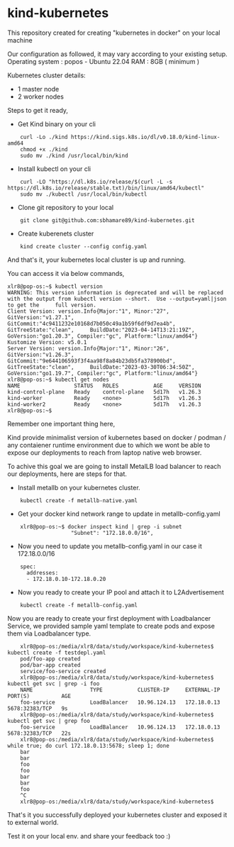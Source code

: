 # kind-kubernetes
This repository created for creating "kubernetes in docker" on your local machine

Our configuration as followed, it may vary according to your existing setup.
Operating system : popos - Ubuntu 22.04
RAM : 8GB ( minimum )

Kubernetes cluster details:
- 1 master node
- 2 worker nodes

Steps to get it ready,
- Get Kind binary on your cli
```
    curl -Lo ./kind https://kind.sigs.k8s.io/dl/v0.18.0/kind-linux-amd64
    chmod +x ./kind
    sudo mv ./kind /usr/local/bin/kind
```
- Install kubectl on your cli
```
    curl -LO "https://dl.k8s.io/release/$(curl -L -s https://dl.k8s.io/release/stable.txt)/bin/linux/amd64/kubectl"
    sudo mv ./kubectl /usr/local/bin/kubectl
```
- Clone git repository to your local
```
    git clone git@github.com:sbhamare89/kind-kubernetes.git
```
- Create kuberenets cluster
```
    kind create cluster --config config.yaml
```
And that's it, your kubernetes local cluster is up and running.

You can access it via below commands,

    xlr8@pop-os:~$ kubectl version
    WARNING: This version information is deprecated and will be replaced with the output from kubectl version --short.  Use --output=yaml|json to get the     full version.
    Client Version: version.Info{Major:"1", Minor:"27", GitVersion:"v1.27.1", GitCommit:"4c9411232e10168d7b050c49a1b59f6df9d7ea4b", GitTreeState:"clean",     BuildDate:"2023-04-14T13:21:19Z", GoVersion:"go1.20.3", Compiler:"gc", Platform:"linux/amd64"}
    Kustomize Version: v5.0.1
    Server Version: version.Info{Major:"1", Minor:"26", GitVersion:"v1.26.3", GitCommit:"9e644106593f3f4aa98f8a84b23db5fa378900bd", GitTreeState:"clean",     BuildDate:"2023-03-30T06:34:50Z", GoVersion:"go1.19.7", Compiler:"gc", Platform:"linux/amd64"}
    xlr8@pop-os:~$ kubectl get nodes
    NAME                 STATUS   ROLES           AGE     VERSION
    kind-control-plane   Ready    control-plane   5d17h   v1.26.3
    kind-worker          Ready    <none>          5d17h   v1.26.3
    kind-worker2         Ready    <none>          5d17h   v1.26.3
    xlr8@pop-os:~$

Remember one important thing here,

Kind provide minimalist version of kubernetes based on docker / podman / any contaiener runtime environment due to which we wont be able to expose our deployments to reach from laptop native web browser.

To achive this goal we are going to install MetalLB load balancer to reach our deployments, here are steps for that.

- Install metallb on your kubernetes cluster.
```
    kubectl create -f metallb-native.yaml
```
- Get your docker kind network range to update in metallb-config.yaml
```
    xlr8@pop-os:~$ docker inspect kind | grep -i subnet
                    "Subnet": "172.18.0.0/16",
```
- Now you need to update you metallb-config.yaml in our case it 172.18.0.0/16
```
    spec:
      addresses:
      - 172.18.0.10-172.18.0.20
```
- Now you ready to create your IP pool and attach it to L2Advertisement
```
    kubectl create -f metallb-config.yaml
```
Now you are ready to create your first deployment with Loadbalancer Service, we provided sample yaml template to create pods and expose them via Loadbalancer type.
```
    xlr8@pop-os:/media/xlr8/data/study/workspace/kind-kubernetes$ kubectl create -f testdepl.yaml 
    pod/foo-app created
    pod/bar-app created
    service/foo-service created
    xlr8@pop-os:/media/xlr8/data/study/workspace/kind-kubernetes$ kubectl get svc | grep -i foo
    NAME                  TYPE           CLUSTER-IP     EXTERNAL-IP   PORT(S)          AGE
    foo-service           LoadBalancer   10.96.124.13   172.18.0.13   5678:32383/TCP   9s
    xlr8@pop-os:/media/xlr8/data/study/workspace/kind-kubernetes$ kubectl get svc | grep foo
    foo-service           LoadBalancer   10.96.124.13   172.18.0.13   5678:32383/TCP   22s
    xlr8@pop-os:/media/xlr8/data/study/workspace/kind-kubernetes$ while true; do curl 172.18.0.13:5678; sleep 1; done
    bar
    bar
    foo
    foo
    bar
    bar
    foo
    ^C
    xlr8@pop-os:/media/xlr8/data/study/workspace/kind-kubernetes$ 
```
That's it you successfully deployed your kubernetes cluster and exposed it to external world.

Test it on your local env. and share your feedback too :)
